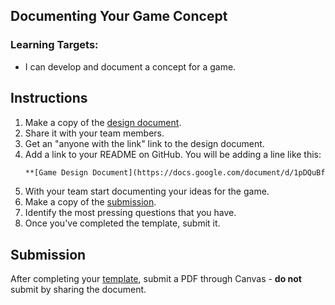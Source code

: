 ---
---

[//]: # ( <p><iframe src="https://douglasurner.github.io/GDP2/units/super-showcase/SSC.2-game-concept/" width="100%" height="666px"></iframe></p> )

## Documenting Your Game Concept

[slides]: #
[gdd]: https://docs.google.com/document/d/1pDQuBf--8_l4FbqYTKfDcXevp2SSr9jvGKFK8UkQZUc/edit?usp=sharing
[template]: https://docs.google.com/document/d/1w5lMQUzl4aHJ73NGDlE-9j652g_Y_CH3LKYpI6lp9e8/edit?usp=sharing


### Learning Targets:

* I can develop and document a concept for a game.

## Instructions

1. Make a copy of the [design document][gdd].
1. Share it with your team members.
1. Get an "anyone with the link" link to the design document.
1. Add a link to your README on GitHub. You will be adding a line like this:
   ```markdown
   **[Game Design Document](https://docs.google.com/document/d/1pDQuBf--8_l4FbqYTKfDcXevp2SSr9jvGKFK8UkQZUc/edit?usp=sharing)**
   ```
1. With your team start documenting your ideas for the game.
1. Make a copy of the [submission][template].
1. Identify the most pressing questions that you have.
1. Once you've completed the template, submit it.

## Submission

After completing your [template][], submit a PDF through Canvas - **do not** submit by sharing the document.
